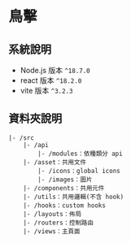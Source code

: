 # 鳥擊

## 系統說明

-   Node.js 版本 `^18.7.0`
-   react 版本 `^18.2.0`
-   vite 版本 `^3.2.3`

## 資料夾說明

```
|- /src
    |- /api
        |- /modules：依種類分 api
    |- /asset：共用文件
        |- /icons：global icons
        |- /images：圖片
    |- /components：共用元件
    |- /utils：共用邏輯(不含 hook)
    |- /hooks：custom hooks
    |- /layouts：佈局
    |- /routers：控制路由
    |- /views：主頁面
```
